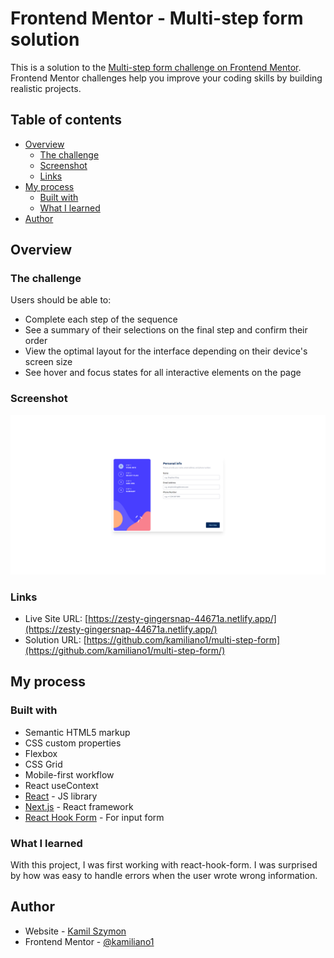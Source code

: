# Frontend Mentor - Multi-step form solution

This is a solution to the [Multi-step form challenge on Frontend Mentor](https://www.frontendmentor.io/challenges/multistep-form-YVAnSdqQBJ). Frontend Mentor challenges help you improve your coding skills by building realistic projects.

## Table of contents

- [Overview](#overview)
  - [The challenge](#the-challenge)
  - [Screenshot](#screenshot)
  - [Links](#links)
- [My process](#my-process)
  - [Built with](#built-with)
  - [What I learned](#what-i-learned)
- [Author](#author)

## Overview

### The challenge

Users should be able to:

- Complete each step of the sequence
- See a summary of their selections on the final step and confirm their order
- View the optimal layout for the interface depending on their device's screen size
- See hover and focus states for all interactive elements on the page

### Screenshot

![](./screenshot.png)

### Links

- Live Site URL: [https://zesty-gingersnap-44671a.netlify.app/](https://zesty-gingersnap-44671a.netlify.app/)
- Solution URL: [https://github.com/kamiliano1/multi-step-form](https://github.com/kamiliano1/multi-step-form/)

## My process

### Built with

- Semantic HTML5 markup
- CSS custom properties
- Flexbox
- CSS Grid
- Mobile-first workflow
- React useContext
- [React](https://reactjs.org/) - JS library
- [Next.js](https://nextjs.org/) - React framework
- [React Hook Form](https://react-hook-form.com/) - For input form

### What I learned

With this project, I was first working with react-hook-form. I was surprised by how was easy to handle errors when the user wrote wrong information.

## Author

- Website - [Kamil Szymon](https://github.com/kamiliano1)
- Frontend Mentor - [@kamiliano1](https://www.frontendmentor.io/profile/kamiliano1)

